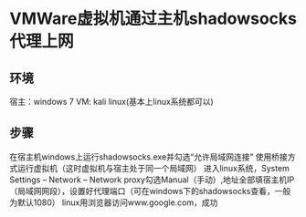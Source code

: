 # VMWare虚拟机通过主机shadowsocks代理上网
## 环境
宿主：windows 7
VM: kali linux(基本上linux系统都可以)
## 步骤
在宿主机windows上运行shadowsocks.exe并勾选“允许局域网连接”
使用桥接方式运行虚拟机（这时虚拟机与宿主处于同一个局域网）
进入linux系统，System Settings – Network – Network proxy勾选Manual（手动）,地址全部填宿主机IP（局域网网段），设置好代理端口（可在windows下的shadowsocks查看，一般为默认1080）
linux用浏览器访问www.google.com，成功
